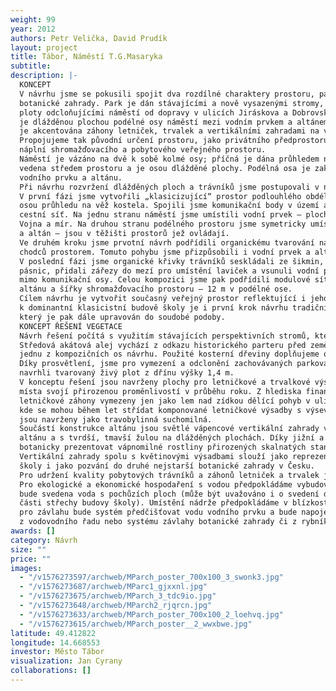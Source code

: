 ```yaml
---
weight: 99
year: 2012
authors: Petr Velička, David Prudík
layout: project
title: Tábor, Náměstí T.G.Masaryka
subtitle:
description: |-
  KONCEPT
  V návrhu jsme se pokusili spojit dva rozdílné charaktery prostoru, park a náměstí, obohacené o prvky
  botanické zahrady. Park je dán stávajícími a nově vysazenými stromy, pobytovými trávníky a živými
  ploty odcloňujícími náměstí od dopravy v ulicích Jiráskova a Dobrovského; shromažďovací prostor
  je dlážděnou plochou podélné osy náměstí mezi vodním prvkem a altánem – podiem; botanická zahrada
  je akcentována záhony letniček, trvalek a vertikálními zahradami na vnějších stěnách altánu.
  Propojujeme tak původní určení prostoru, jako privátního předprostoru zemědělské školy se současnou
  náplní shromažďovacího a pobytového veřejného prostoru.
  Náměstí je vázáno na dvě k sobě kolmé osy; příčná je dána průhledem na věž kostela, podélná je
  vedena středem prostoru a je osou dlážděné plochy. Podélná osa je zakončována drobnými stavbami
  vodního prvku a altánu.
  Při návrhu rozvržení dlážděných ploch a trávníků jsme postupovali v několika krocích.
  V první fázi jsme vytvořili „klasicizující“ prostor podlouhlého obdélníkového náměstí protknutý příčnou
  osou průhledu na věž kostela. Spojili jsme komunikační body v území a vytvořili tak základní
  cestní síť. Na jednu stranu náměstí jsme umístili vodní prvek – plochou nádrž tvořící plató pro sochu
  Vojna a mír. Na druhou stranu podélného prostoru jsme symetricky umístili altán. Oba prvky – kašna
  a altán – jsou v těžišti prostorů jež ovládají.
  Ve druhém kroku jsme prvotní návrh podřídili organickému tvarování na základě přirozeného pohybu
  chodců prostorem. Tomuto pohybu jsme přizpůsobili i vodní prvek a altán.
  V poslední fázi jsme organické křivky trávníků seskládali ze šikmin, kvůli technologii realizace cortenových
  pásnic, přidali zářezy do mezí pro umístění laviček a vsunuli vodní prvek a altán do trávníků,
  mimo komunikační osy. Celou kompozici jsme pak podřídili modulové síti 6x6 m, vycházející z půdorysu
  altánu a šířky shromažďovacího prostoru – 12 m v podélné ose.
  Cílem návrhu je vytvořit současný veřejný prostor reflektující i jeho původní historické určení. Vzhledem
  k dominantní klasicistní budově školy je i první krok návrhu tradičním rozvržením prostoru,
  který je pak dále upravován do soudobé podoby.
  KONCEPT ŘEŠENÍ VEGETACE
  Návrh řešení počítá s využitím stávajících perspektivních stromů, které budou doplněny o nové výsadby.
  Středová akátová alej vychází z odkazu historického parteru před zemědělskou školou a akcentuje
  jednu z kompozičních os návrhu. Použité kosterní dřeviny doplňujeme o výsadbu lip a javoru.
  Díky prosvětlení, jsme pro vymezení a odclonění zachovávaných parkovacích ploch v bočních ulicích
  navrhli tvarovaný živý plot z dřínu výšky 1,4 m.
  V konceptu řešení jsou navrženy plochy pro letničkové a trvalkové výsadby přispívající k atraktivitě
  místa svojí přirozenou proměnlivostí v průběhu roku. Z hlediska finanční přiměřenosti pro údržbu jsou
  letničkové záhony vymezeny jen jako lem nad zídkou dělící pohyb v ulici od pobytového prostoru náměstí,
  kde se mohou během let střídat komponované letničkové výsadby s výsevy. Trvalkové výsadby
  jsou navrženy jako travobylinná suchomilná.
  Součástí konstrukce altánu jsou světlé vápencové vertikální zahrady v barevném kontrastu s konstrukcí
  altánu a s tvrdší, tmavší žulou na dlážděných plochách. Díky jižní a severní expozici dávají možnost
  botanicky prezentovat vápnomilné rostliny přirozených skalnatých stanovišť s odlišnými světelnými nároky.
  Vertikální zahrady spolu s květinovými výsadbami slouží jako reprezentativní prostor zemědělské
  školy i jako pozvání do druhé nejstarší botanické zahrady v Česku.
  Pro udržení kvality pobytových trávníků a záhonů letniček a trvalek je nutné zřídit závlahový systém.
  Pro ekologické a ekonomické hospodaření s vodou předpokládáme vybudování jímací nádrže, do které
  bude svedena voda s pochůzích ploch (může být uvažováno i o svedení dešťových srážek z přední
  části střechy budovy školy). Umístění nádrže předpokládáme v blízkosti vodního prvku. Kromě využití
  pro závlahu bude systém předčišťovat vodu vodního prvku a bude napojen na dopouštění dle možností
  z vodovodního řadu nebo systému závlahy botanické zahrady či z rybníka.
awards: []
category: Návrh
size: ""
price: ""
images:
  - "/v1576273597/archweb/MParch_poster_700x100_3_swonk3.jpg"
  - "/v1576273687/archweb/MParc1_gjxxnl.jpg"
  - "/v1576273675/archweb/MParch_3_tdc9io.jpg"
  - "/v1576273648/archweb/MParch2_rjqrcn.jpg"
  - "/v1576273633/archweb/MParch_poster_700x100_2_loehvq.jpg"
  - "/v1576273615/archweb/MParch_poster__2_wwxbwe.jpg"
latitude: 49.412822
longitude: 14.668553
investor: Město Tábor
visualization: Jan Cyrany
collaborations: []
---
```

